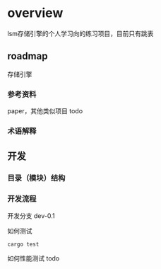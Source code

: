 # overview 

lsm存储引擎的个人学习向的练习项目，目前只有跳表

## roadmap

存储引擎

### 参考资料

paper，其他类似项目 todo

### 术语解释

## 开发

### 目录（模块）结构

### 开发流程

开发分支 dev-0.1

如何测试

```
cargo test
```

如何性能测试 todo

